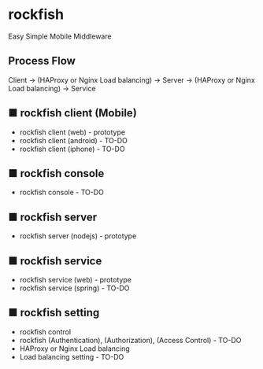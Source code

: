 # rockfish

   Easy Simple Mobile Middleware

## Process Flow
   Client -> (HAProxy or Nginx Load balancing) ->
   Server -> (HAProxy or Nginx Load balancing) ->
   Service

## ■ rockfish client (Mobile)
   * rockfish client (web) - prototype
   * rockfish client (android) - TO-DO
   * rockfish client (iphone) - TO-DO
   
## ■ rockfish console
   * rockfish console - TO-DO

## ■ rockfish server
   * rockfish server (nodejs) - prototype
   
## ■ rockfish service
   * rockfish service (web) - prototype
   * rockfish service (spring) - TO-DO

## ■ rockfish setting   
   * rockfish control
   * rockfish (Authentication), (Authorization), (Access Control) - TO-DO
   * HAProxy or Nginx Load balancing 
   * Load balancing setting - TO-DO 

